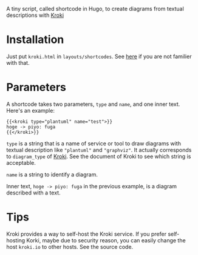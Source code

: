 A tiny script, called shortcode in Hugo, to create diagrams from textual descriptions with [Kroki](https://kroki.io/)

# Installation
Just put `kroki.html` in `layouts/shortcodes`.
See [here](https://gohugo.io/templates/shortcode-templates/#file-location) if you are not familier with that.

# Parameters
A shortcode takes two parameters, `type` and `name`, and one inner text.
Here's an example:
```
{{<kroki type="plantuml" name="test">}}
hoge -> piyo: fuga
{{</kroki>}}
```
`type` is a string that is a name of service or tool to draw diagrams with textual description like `"plantuml"` and `"graphviz"`.
It actually corresponds to `diagram_type` of [Kroki](https://kroki.io/). See the document of Kroki to see which string is acceptable.

`name` is a string to identify a diagram.

Inner text, `hoge -> piyo: fuga` in the previous example, is a diagram described with a text.

# Tips
Kroki provides a way to self-host the Kroki service. If you prefer self-hosting Korki, maybe due to security reason, you can easily change the host `kroki.io` to other hosts. See the source code.

